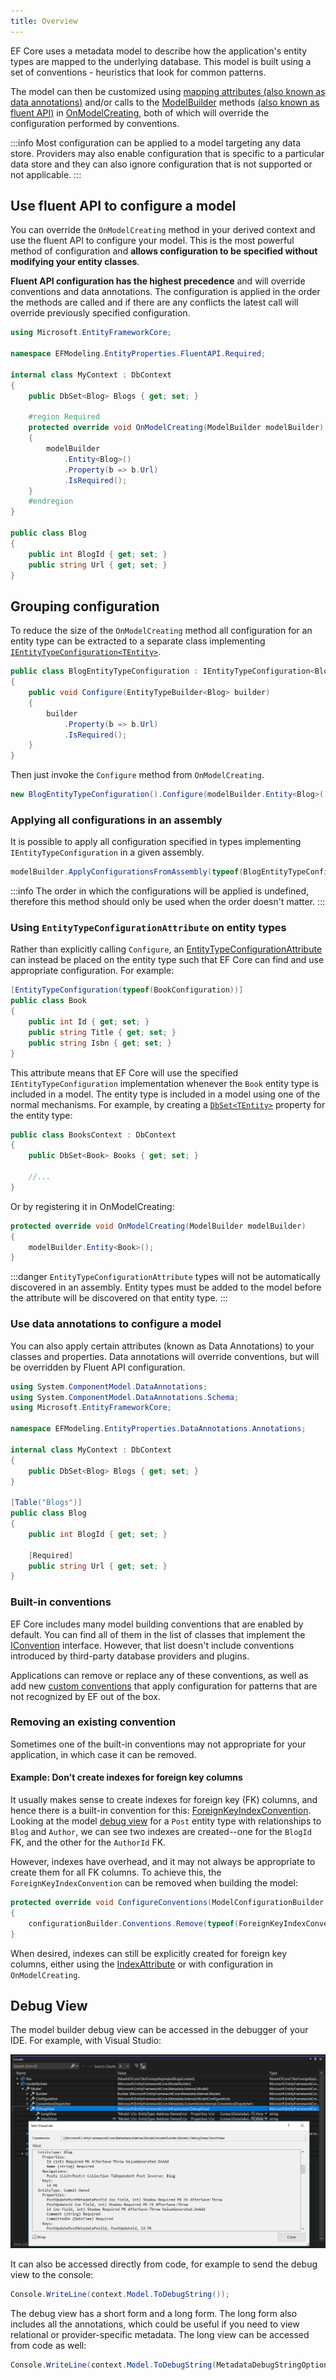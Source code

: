 ```yaml
---
title: Overview
---
```


EF Core uses a metadata model to describe how the application's entity types are mapped to the underlying database. This model is built using a set of conventions - heuristics that look for common patterns.

The model can then be customized using [mapping attributes (also known as data annotations)](https://learn.microsoft.com/en-us/ef/core/modeling/#use-data-annotations-to-configure-a-model) and/or calls to the [ModelBuilder](https://learn.microsoft.com/en-us/dotnet/api/microsoft.entityframeworkcore.modelbuilder) methods [(also known as fluent API)](https://learn.microsoft.com/en-us/ef/core/modeling/#use-fluent-api-to-configure-a-model) in [OnModelCreating](https://learn.microsoft.com/en-us/dotnet/api/microsoft.entityframeworkcore.dbcontext.onmodelcreating), both of which will override the configuration performed by conventions.

:::info
Most configuration can be applied to a model targeting any data store. Providers may also enable configuration that is specific to a particular data store and they can also ignore configuration that is not supported or not applicable.
:::

## Use fluent API to configure a model

You can override the `OnModelCreating` method in your derived context and use the fluent API to configure your model. This is the most powerful method of configuration and **allows configuration to be specified without modifying your entity classes**.

**Fluent API configuration has the highest precedence** and will override conventions and data annotations. The configuration is applied in the order the methods are called and if there are any conflicts the latest call will override previously specified configuration.

```csharp {12-15}
using Microsoft.EntityFrameworkCore;

namespace EFModeling.EntityProperties.FluentAPI.Required;

internal class MyContext : DbContext
{
    public DbSet<Blog> Blogs { get; set; }

    #region Required
    protected override void OnModelCreating(ModelBuilder modelBuilder)
    {
        modelBuilder
            .Entity<Blog>()
            .Property(b => b.Url)
            .IsRequired();
    }
    #endregion
}

public class Blog
{
    public int BlogId { get; set; }
    public string Url { get; set; }
}
```

## Grouping configuration

To reduce the size of the `OnModelCreating` method all configuration for an entity type can be extracted to a separate class implementing [`IEntityTypeConfiguration<TEntity>`](https://learn.microsoft.com/en-us/dotnet/api/microsoft.entityframeworkcore.ientitytypeconfiguration-1).

```csharp
public class BlogEntityTypeConfiguration : IEntityTypeConfiguration<Blog>
{
    public void Configure(EntityTypeBuilder<Blog> builder)
    {
        builder
            .Property(b => b.Url)
            .IsRequired();
    }
}
```

Then just invoke the `Configure` method from `OnModelCreating`.

```csharp
new BlogEntityTypeConfiguration().Configure(modelBuilder.Entity<Blog>());
```

### Applying all configurations in an assembly

It is possible to apply all configuration specified in types implementing `IEntityTypeConfiguration` in a given assembly.

```csharp
modelBuilder.ApplyConfigurationsFromAssembly(typeof(BlogEntityTypeConfiguration).Assembly);
```

:::info
The order in which the configurations will be applied is undefined, therefore this method should only be used when the order doesn't matter.
:::

### Using `EntityTypeConfigurationAttribute` on entity types

Rather than explicitly calling `Configure`, an [EntityTypeConfigurationAttribute](https://learn.microsoft.com/en-us/dotnet/api/microsoft.entityframeworkcore.entitytypeconfigurationattribute) can instead be placed on the entity type such that EF Core can find and use appropriate configuration. For example:

```csharp
[EntityTypeConfiguration(typeof(BookConfiguration))]
public class Book
{
    public int Id { get; set; }
    public string Title { get; set; }
    public string Isbn { get; set; }
}
```

This attribute means that EF Core will use the specified `IEntityTypeConfiguration` implementation whenever the `Book` entity type is included in a model. The entity type is included in a model using one of the normal mechanisms. For example, by creating a [`DbSet<TEntity>`](https://learn.microsoft.com/en-us/dotnet/api/microsoft.entityframeworkcore.dbset-1) property for the entity type:

```csharp
public class BooksContext : DbContext
{
    public DbSet<Book> Books { get; set; }

    //...
}
```

Or by registering it in OnModelCreating:

```csharp
protected override void OnModelCreating(ModelBuilder modelBuilder)
{
    modelBuilder.Entity<Book>();
}
```

:::danger
`EntityTypeConfigurationAttribute` types will not be automatically discovered in an assembly. Entity types must be added to the model before the attribute will be discovered on that entity type.
:::

### Use data annotations to configure a model

You can also apply certain attributes (known as Data Annotations) to your classes and properties. Data annotations will override conventions, but will be overridden by Fluent API configuration.

```csharp
using System.ComponentModel.DataAnnotations;
using System.ComponentModel.DataAnnotations.Schema;
using Microsoft.EntityFrameworkCore;

namespace EFModeling.EntityProperties.DataAnnotations.Annotations;

internal class MyContext : DbContext
{
    public DbSet<Blog> Blogs { get; set; }
}

[Table("Blogs")]
public class Blog
{
    public int BlogId { get; set; }

    [Required]
    public string Url { get; set; }
}
```

### Built-in conventions

EF Core includes many model building conventions that are enabled by default. You can find all of them in the list of classes that implement the [IConvention](https://learn.microsoft.com/en-us/dotnet/api/microsoft.entityframeworkcore.metadata.conventions.iconvention) interface. However, that list doesn't include conventions introduced by third-party database providers and plugins.

Applications can remove or replace any of these conventions, as well as add new [custom conventions](https://learn.microsoft.com/en-us/ef/core/modeling/bulk-configuration#conventions) that apply configuration for patterns that are not recognized by EF out of the box.

### Removing an existing convention

Sometimes one of the built-in conventions may not appropriate for your application, in which case it can be removed.

#### Example: Don't create indexes for foreign key columns

It usually makes sense to create indexes for foreign key (FK) columns, and hence there is a built-in convention for this: [ForeignKeyIndexConvention](https://learn.microsoft.com/en-us/dotnet/api/microsoft.entityframeworkcore.metadata.conventions.foreignkeyindexconvention). Looking at the model [debug view](https://learn.microsoft.com/en-us/ef/core/modeling/#debug-view) for a `Post` entity type with relationships to `Blog` and `Author`, we can see two indexes are created--one for the `BlogId` FK, and the other for the `AuthorId` FK.

However, indexes have overhead, and it may not always be appropriate to create them for all FK columns. To achieve this, the `ForeignKeyIndexConvention` can be removed when building the model:

```csharp
protected override void ConfigureConventions(ModelConfigurationBuilder configurationBuilder)
{
    configurationBuilder.Conventions.Remove(typeof(ForeignKeyIndexConvention));
}
```

When desired, indexes can still be explicitly created for foreign key columns, either using the [IndexAttribute](https://learn.microsoft.com/en-us/dotnet/api/microsoft.entityframeworkcore.indexattribute) or with configuration in `OnModelCreating`.

## Debug View

The model builder debug view can be accessed in the debugger of your IDE. For example, with Visual Studio:

![debug-view](/img/docs/csharp/efcore/debug-view.png)

It can also be accessed directly from code, for example to send the debug view to the console:

```csharp
Console.WriteLine(context.Model.ToDebugString());
```

The debug view has a short form and a long form. The long form also includes all the annotations, which could be useful if you need to view relational or provider-specific metadata. The long view can be accessed from code as well:

```csharp
Console.WriteLine(context.Model.ToDebugString(MetadataDebugStringOptions.LongDefault));
```
